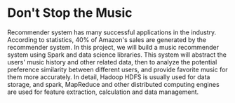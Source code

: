 # 
<h1>Don't Stop the Music</h1>
Recommender system has many successful applications in the industry. According to statistics, 40% of Amazon's sales are generated by the recommender system. In this project, we will build a music recommender system using Spark and data science libraries. This system will abstract the users' music history and other related data, then to analyze the potential preference similarity between different users, and provide favorite music for them more accurately. In detail, Hadoop HDFS is usually used for data storage, and spark, MapReduce and other distributed computing engines are used for feature extraction, calculation and data management.
